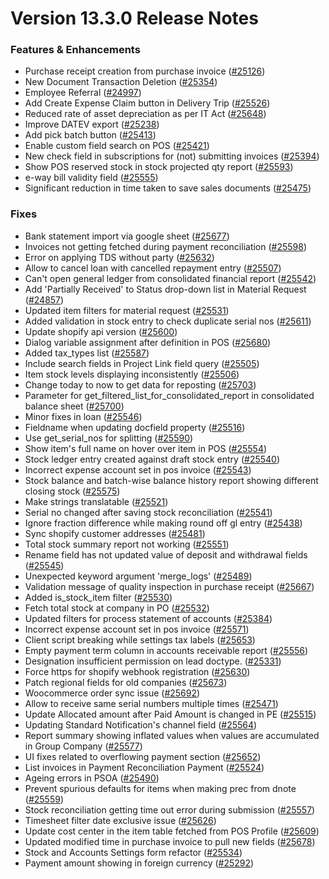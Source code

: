 # Version 13.3.0 Release Notes

### Features & Enhancements

- Purchase receipt creation from purchase invoice ([#25126](https://github.com/integra/accurix/pull/25126))
- New Document Transaction Deletion ([#25354](https://github.com/integra/accurix/pull/25354))
- Employee Referral ([#24997](https://github.com/integra/accurix/pull/24997))
- Add Create Expense Claim button in Delivery Trip ([#25526](https://github.com/integra/accurix/pull/25526))
- Reduced rate of asset depreciation as per IT Act ([#25648](https://github.com/integra/accurix/pull/25648))
- Improve DATEV export ([#25238](https://github.com/integra/accurix/pull/25238))
- Add pick batch button ([#25413](https://github.com/integra/accurix/pull/25413))
- Enable custom field search on POS ([#25421](https://github.com/integra/accurix/pull/25421))
- New check field in subscriptions for (not) submitting invoices ([#25394](https://github.com/integra/accurix/pull/25394))
- Show POS reserved stock in stock projected qty report ([#25593](https://github.com/integra/accurix/pull/25593))
- e-way bill validity field ([#25555](https://github.com/integra/accurix/pull/25555))
- Significant reduction in time taken to save sales documents ([#25475](https://github.com/integra/accurix/pull/25475))

### Fixes

- Bank statement import via google sheet ([#25677](https://github.com/integra/accurix/pull/25677))
- Invoices not getting fetched during payment reconciliation ([#25598](https://github.com/integra/accurix/pull/25598))
- Error on applying TDS without party ([#25632](https://github.com/integra/accurix/pull/25632))
- Allow to cancel loan with cancelled repayment entry ([#25507](https://github.com/integra/accurix/pull/25507))
- Can't open general ledger from consolidated financial report ([#25542](https://github.com/integra/accurix/pull/25542))
- Add 'Partially Received' to Status drop-down list in Material Request ([#24857](https://github.com/integra/accurix/pull/24857))
- Updated item filters for material request ([#25531](https://github.com/integra/accurix/pull/25531))
- Added validation in stock entry to check duplicate serial nos ([#25611](https://github.com/integra/accurix/pull/25611))
- Update shopify api version ([#25600](https://github.com/integra/accurix/pull/25600))
- Dialog variable assignment after definition in POS ([#25680](https://github.com/integra/accurix/pull/25680))
- Added tax_types list ([#25587](https://github.com/integra/accurix/pull/25587))
- Include search fields in Project Link field query ([#25505](https://github.com/integra/accurix/pull/25505))
- Item stock levels displaying inconsistently ([#25506](https://github.com/integra/accurix/pull/25506))
- Change today to now to get data for reposting ([#25703](https://github.com/integra/accurix/pull/25703))
- Parameter for get_filtered_list_for_consolidated_report in consolidated balance sheet ([#25700](https://github.com/integra/accurix/pull/25700))
- Minor fixes in loan ([#25546](https://github.com/integra/accurix/pull/25546))
- Fieldname when updating docfield property ([#25516](https://github.com/integra/accurix/pull/25516))
- Use get_serial_nos for splitting ([#25590](https://github.com/integra/accurix/pull/25590))
- Show item's full name on hover over item in POS ([#25554](https://github.com/integra/accurix/pull/25554))
- Stock ledger entry created against draft stock entry ([#25540](https://github.com/integra/accurix/pull/25540))
- Incorrect expense account set in pos invoice ([#25543](https://github.com/integra/accurix/pull/25543))
- Stock balance and batch-wise balance history report showing different closing stock ([#25575](https://github.com/integra/accurix/pull/25575))
- Make strings translatable ([#25521](https://github.com/integra/accurix/pull/25521))
- Serial no changed after saving stock reconciliation ([#25541](https://github.com/integra/accurix/pull/25541))
- Ignore fraction difference while making round off gl entry ([#25438](https://github.com/integra/accurix/pull/25438))
- Sync shopify customer addresses ([#25481](https://github.com/integra/accurix/pull/25481))
- Total stock summary report not working ([#25551](https://github.com/integra/accurix/pull/25551))
- Rename field has not updated value of deposit and withdrawal fields ([#25545](https://github.com/integra/accurix/pull/25545))
- Unexpected keyword argument 'merge_logs' ([#25489](https://github.com/integra/accurix/pull/25489))
- Validation message of quality inspection in purchase receipt ([#25667](https://github.com/integra/accurix/pull/25667))
- Added is_stock_item filter ([#25530](https://github.com/integra/accurix/pull/25530))
- Fetch total stock at company in PO ([#25532](https://github.com/integra/accurix/pull/25532))
- Updated filters for process statement of accounts ([#25384](https://github.com/integra/accurix/pull/25384))
- Incorrect expense account set in pos invoice ([#25571](https://github.com/integra/accurix/pull/25571))
- Client script breaking while settings tax labels ([#25653](https://github.com/integra/accurix/pull/25653))
- Empty payment term column in accounts receivable report ([#25556](https://github.com/integra/accurix/pull/25556))
- Designation insufficient permission on lead doctype. ([#25331](https://github.com/integra/accurix/pull/25331))
- Force https for shopify webhook registration ([#25630](https://github.com/integra/accurix/pull/25630))
- Patch regional fields for old companies ([#25673](https://github.com/integra/accurix/pull/25673))
- Woocommerce order sync issue ([#25692](https://github.com/integra/accurix/pull/25692))
- Allow to receive same serial numbers multiple times ([#25471](https://github.com/integra/accurix/pull/25471))
- Update Allocated amount after Paid Amount is changed in PE ([#25515](https://github.com/integra/accurix/pull/25515))
- Updating Standard Notification's channel field ([#25564](https://github.com/integra/accurix/pull/25564))
- Report summary showing inflated values when values are accumulated in Group Company ([#25577](https://github.com/integra/accurix/pull/25577))
- UI fixes related to overflowing payment section ([#25652](https://github.com/integra/accurix/pull/25652))
- List invoices in Payment Reconciliation Payment ([#25524](https://github.com/integra/accurix/pull/25524))
- Ageing errors in PSOA ([#25490](https://github.com/integra/accurix/pull/25490))
- Prevent spurious defaults for items when making prec from dnote ([#25559](https://github.com/integra/accurix/pull/25559))
- Stock reconciliation getting time out error during submission ([#25557](https://github.com/integra/accurix/pull/25557))
- Timesheet filter date exclusive issue ([#25626](https://github.com/integra/accurix/pull/25626))
- Update cost center in the item table fetched from POS Profile ([#25609](https://github.com/integra/accurix/pull/25609))
- Updated modified time in purchase invoice to pull new fields ([#25678](https://github.com/integra/accurix/pull/25678))
- Stock and Accounts Settings form refactor ([#25534](https://github.com/integra/accurix/pull/25534))
- Payment amount showing in foreign currency ([#25292](https://github.com/integra/accurix/pull/25292))